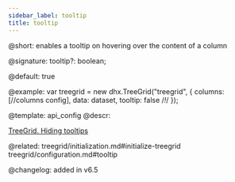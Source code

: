 ```yaml
---
sidebar_label: tooltip
title: tooltip
---          
```


@short: enables a tooltip on hovering over the content of a column

@signature: tooltip?: boolean;

@default: true

@example: 
var treegrid = new dhx.TreeGrid("treegrid", {
	columns: [//columns config],
	data: dataset,
	tooltip: false /*!*/
});

@template:	api_config
@descr: 

[TreeGrid. Hiding tooltips](https://snippet.dhtmlx.com/jaib6ovf)

@related: treegrid/initialization.md#initialize-treegrid
treegrid/configuration.md#tooltip

@changelog: added in v6.5
